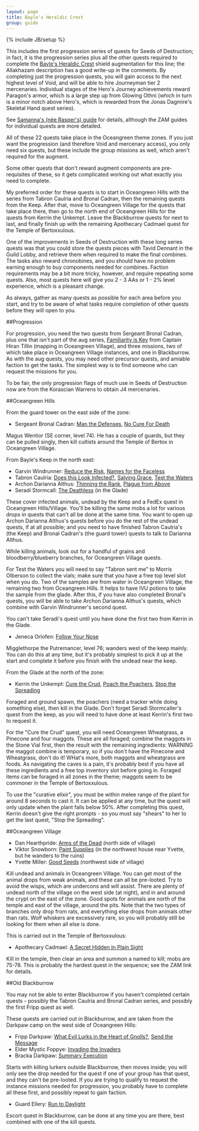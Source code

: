 ```yaml
---
layout: page
title: Bayle's Heraldic Crest
group: guide 
---
```

{% include JB/setup %}

This includes the first progression series of quests for Seeds of Destruction; in fact, it is the progression series plus all the other quests required to complete the [Bayle's Heraldic Crest](http://lucy.allakhazam.com/item.html?id=42727) shield augmentation for this line; the Allakhazam description has a good write-up in the comments.  By completing just the progression quests, you will gain access to the next highest level of Void, and will be able to hire Journeyman tier 2 mercenaries.  Individual stages of the Hero's Journey achievements reward Paragon's armor, which is a large step up from Glowing Othni (which in turn is a minor notch above Hero's, which is rewarded from the Jonas Dagmire's Skeletal Hand quest series).

See [Samanna's (née Rasper's) guide](http://rasper.samanna.net/SoD/BayleCrest.html) for details, although the ZAM guides for individual quests are more detailed.

All of these 22 quests take place in the Oceangreen theme zones.  If you just want the progression (and therefore Void and mercenary access), you only need six quests, but these include the group missions as well, which aren't required for the augment.

Some other quests that don't reward augment components are pre-requisites of these, so it gets complicated working out what exactly you need to complete.

My preferred order for these quests is to start in Oceangreen Hills with the series from Tabron Caulria and Bronal Cadran, then the remaining quests from the Keep.  After that, move to Oceangreen Village for the quests that take place there, then go to the north end of Oceangreen Hills for the quests from Kerrin the Unkempt.  Leave the Blackburrow quests for next to last, and finally finish up with the remaining Apothecary Cadmael quest for the Temple of Bertoxxulous.

One of the improvements in Seeds of Destruction with these long series quests was that you could store the quests pieces with Tavid Dennant in the Guild Lobby, and retrieve them when required to make the final combines.  The tasks also reward chronobines, and you should have no problem earning enough to buy components needed for combines.  Faction requirements may be a bit more tricky, however, and require repeating some quests.  Also, most quests here will give you 2 - 3 AAs or 1 - 2% level experience, which is a pleasant change.

As always, gather as many quests as possible for each area before you start, and try to be aware of what tasks require completion of other quests before they will open to you.

##Progression

For progression, you need the two quests from Sergeant Bronal Cadran, plus one that isn't part of the aug series, [Familiarity is Key](http://everquest.allakhazam.com/db/quest.html?quest=4661) from Captain Hiran Tillin (mapping in Oceangreen Village), and three missions, two of which take place in Oceangreen Village instances, and one in Blackburrow.  As with the aug quests, you may need other precursor quests, and amiable faction to get the tasks.  The simplest way is to find someone who can request the missions for you.

To be fair, the only progression flags of much use in Seeds of Destruction now are from the Korascian Warrens to obtain J4 mercenaries.

##Oceangreen Hills

From the guard tower on the east side of the zone:

- Sergeant Bronal Cadran: [Man the Defenses](http://everquest.allakhazam.com/db/quest.html?quest=4638), [No Cure For Death](http://everquest.allakhazam.com/db/quest.html?quest=4642)

Magus Wentior (SE corner, level 74).  He has a couple of guards, but they can be pulled singly, then kill cultists around the Temple of Bertox in Oceangreen Village.

From Bayle's Keep in the north east:

- Garvin Windrunner: [Reduce the Risk](http://everquest.allakhazam.com/db/quest.html?quest=4649), [Names for the Faceless](http://everquest.allakhazam.com/db/quest.html?quest=4650)
- Tabron Caulria: [Does this Look Infected?](http://everquest.allakhazam.com/db/quest.html?quest=4651), [Salving Grace](http://everquest.allakhazam.com/db/quest.html?quest=4652), [Test the Waters](http://everquest.allakhazam.com/db/quest.html?quest=4653)
- Archon Darianna Althus: [Thinning the Rank](http://everquest.allakhazam.com/db/quest.html?quest=4666), [Plague from Above](http://everquest.allakhazam.com/db/quest.html?quest=4660)
- Seradi Stormcall: [The Deathless](http://everquest.allakhazam.com/db/quest.html?quest=4755) (in the Glade)

These cover infected animals, undead by the Keep and a FedEx quest in Oceangreen Hills/Village.  You'll be killing the same mobs a lot for various drops in quests that can't all be done at the same time.  You want to open up Archon Darianna Althus's quests before you do the rest of the undead quests, if at all possible; and you need to have finished Tabron Caulria's (the Keep) and Bronal Cadran's (the guard tower) quests to talk to Darianna Althus.

While killing animals, look out for a handful of grains and bloodberry/blueberry branches, for Oceangreen Village quests.

For Test the Waters you will need to say "Tabron sent me" to Morris Olberson to collect the vials; make sure that you have a free top level slot when you do.  Two of the samples are from water in Oceangreen Village, the remaining two from Oceangreen Hills.  It helps to have IVU potions to take the sample from the glade.  After this, if you have also completed Bronal's quests, you will be able to take Archon Darianna Althus's quests, which combine with Garvin Windrunner's second quest.

You can't take Seradi's quest until you have done the first two from Kerrin in the Glade.

- Jeneca Orlofen: [Follow Your Nose](http://everquest.allakhazam.com/db/quest.html?quest=4643)

Migglethorpe the Putremancer, level 76; wanders west of the keep mainly.  You can do this at any time, but it's probably simplest to pick it up at the start and complete it before you finish with the undead near the keep.

From the Glade at the north of the zone:

-  Kerrin the Unkempt: [Cure the Crud](http://everquest.allakhazam.com/db/quest.html?quest=4644), [Poach the Poachers](http://everquest.allakhazam.com/db/quest.html?quest=4645), [Stop the Spreading](http://everquest.allakhazam.com/db/quest.html?quest=4646)

Foraged and ground spawn, the poachers (need a tracker while doing something else), then kill in the Glade.  Don't forget Seradi Stormcaller's quest from the keep, as you will need to have done at least Kerrin's first two to request it.

For the "Cure the Crud" quest, you will need Oceangreen Wheatgrass, a Pinecone and four maggots.  These are all foraged; combine the maggots in the Stone Vial first, then the result with the remaining ingredients: WARNING the maggot combine is temporary, so if you don't have the Pinecone and Wheatgrass, don't do it!  WHat's more, both maggots and wheatgrass are foods.  As navigating the caves is a pain, it's probably best if you have all these ingredients and a free top inventory slot before going in.  Foraged items can be foraged in all zones in the theme; maggots seem to be commoner in the Temple of Bertoxxulous.

To use the "curative elixir", you must be within melee range of the plant for around 8 seconds to cast it.  It can be applied at any time, but the quest will only update when the plant falls below 50%.  After completing this quest, Kerrin doesn't give the right prompts - so you must say "shears" to her to get the last quest, "Stop the Spreading".

##Oceangreen Village

- Dan Hearthpride: [Arms of the Dead](http://everquest.allakhazam.com/db/quest.html?quest=4654) (north side of village)
- Viktor Snowborn: [Paint Supplies](http://everquest.allakhazam.com/db/quest.html?quest=4656) (in the northwest house near Yvette, but he wanders to the ruins)
- Yvette Miller: [Good Seeds](http://everquest.allakhazam.com/db/quest.html?quest=4655) (northwest side of village)

Kill undead and animals in Oceangreen Village.  You can get most of the animal drops from weak animals, and these can all be pre-looted.  Try to avoid the wisps, which are undercons and will assist.  There are plenty of undead north of the village on the west side (at night), and in and around the crypt on the east of the zone.  Good spots for animals are north of the temple and east of the village, around the pits.  Note that the two types of branches only drop from rats, and everything else drops from animals other than rats.  Wolf whiskers are excessively rare, so you will probably still be looking for them when all else is done.

This is carried out in the Temple of Bertoxxulous:

- Apothecary Cadmael: [A Secret Hidden In Plain Sight](http://everquest.allakhazam.com/db/quest.html?quest=4670)

Kill in the temple, then clear an area and summon a named to kill; mobs are 75-78.  This is probably the hardest quest in the sequence; see the ZAM link for details.

##Old Blackburrow

You may not be able to enter Blackburrow if you haven't completed certain quests - possibly the Tabron Caulria and Bronal Cadran series, and possibly the first Fripp quest as well.

These quests are carried out in Blackburrow, and are taken from the Darkpaw camp on the west side of Oceangreen Hills:

- Fripp Darkpaw: [What Evil Lurks in the Heart of Gnolls?](http://everquest.allakhazam.com/db/quest.html?quest=4648), [Send the Message](http://everquest.allakhazam.com/db/quest.html?quest=4647)
- Elder Mystic Foppye: [Invading the Invaders](http://everquest.allakhazam.com/db/quest.html?quest=4668)
- Bracka Darkpaw: [Summary Execution](http://everquest.allakhazam.com/db/quest.html?quest=4669)

Starts with killing lurkers outside Blackburrow, then moves inside; you will only see the drop needed for the quest if one of your group has that quest, and they can't be pre-looted.  If you are trying to qualify to request the instance missions needed for progression, you probably have to complete all these first, and possibly repeat to gain faction.

- Guard Ellery: [Run to Daylight](http://everquest.allakhazam.com/db/quest.html?quest=4680)

Escort quest in Blackburrow, can be done at any time you are there, best combined with one of the kill quests.

